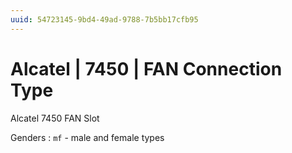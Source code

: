 ```yaml
---
uuid: 54723145-9bd4-49ad-9788-7b5bb17cfb95
---
```

# Alcatel | 7450 | FAN Connection Type

Alcatel 7450 FAN Slot

Genders
: `mf` - male and female types
